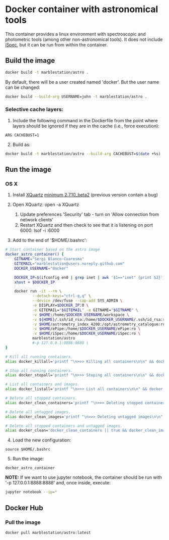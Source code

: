
# Docker container with astronomical tools

This container provides a linux environment with spectroscopic and photometric tools (among other non-astronomical tools). It does not include [iSpec](http://www.blancocuaresma.com/s/), but it can be run from within the container.

## Build the image

```bash
docker build -t marblestation/astro .
```

By default, there will be a user created named 'docker'. But the user name can be changed:

```bash
docker build --build-arg USERNAME=john -t marblestation/astro .
```

### Selective cache layers:

1. Include the following command in the Dockerfile from the point where layers should be ignored if they are in the cache (i.e., force execution):
```
ARG CACHEBUST=1
```
2. Build as:
```bash
docker build -t marblestation/astro --build-arg CACHEBUST=$(date +%s) .
```

## Run the image

### OS X

1. Install [XQuartz](https://www.xquartz.org/) [minimum 2.7.10_beta2](https://www.xquartz.org/releases/XQuartz-2.7.10_beta2.html) (previous version contain a bug)
2. Open XQuartz: open -a XQuartz
    1. Update preferences 'Security' tab - turn on 'Allow connection from network clients'
    2. Restart XQuartz and then check to see that it is listening on port 6000: lsof -i :6000

3. Add to the end of '$HOME/.bashrc':
```bash
# Start container based on the astro image
docker_astro_container() {
    GITNAME="Sergi Blanco-Cuaresma"
    GITEMAIL="marblestation@users.noreply.github.com"
    DOCKER_USERNAME="docker"

    DOCKER_IP=$(ifconfig en0 | grep inet | awk '$1=="inet" {print $2}')
    xhost + $DOCKER_IP

    docker run -it --rm \
            --detach-keys="ctrl-q,q" \
            --device /dev/fuse --cap-add SYS_ADMIN \
            -e DISPLAY=$DOCKER_IP:0 \
            -e GITEMAIL="$GITEMAIL" -e GITNAME="$GITNAME" \
            -v $HOME:/home/$DOCKER_USERNAME/workspace \
            -v ${HOME}/.ssh/id_rsa:/home/$DOCKER_USERNAME/.ssh/id_rsa:ro \
            -v $HOME/astrometry_index_4200:/opt/astrometry_catalogue:ro \
            -v $HOME/ePipe:/home/$DOCKER_USERNAME/ePipe:ro \
            -v $HOME/iSpec:/home/$DOCKER_USERNAME/iSpec:ro \
            marblestation/astro
            #-p 127.0.0.1:8888:8888 \
}

# Kill all running containers.
alias docker_killall='printf "\n>>> Killing all containers\n\n" && docker kill $(docker ps -q)'

# Stop all running containers.
alias docker_stopall='printf "\n>>> Stoping all containers\n\n" && docker stop $(docker ps -q)'

# List all containers and images.
alias docker_listall='printf "\n>>> List all containers\n\n" && docker ps -a && printf "\n>>> List all containers\n\n" && docker images'

# Delete all stopped containers.
alias docker_clean_containers='printf "\n>>> Deleting stopped containers\n\n" && docker rm -v $(docker ps -a -q -f status=exited)'

# Delete all untagged images.
alias docker_clean_images='printf "\n>>> Deleting untagged images\n\n" && docker rmi $(docker images -q -f dangling=true)'

# Delete all stopped containers and untagged images.
alias docker_clean='docker_clean_containers || true && docker_clean_images'
```
4. Load the new configuration:
```
source $HOME/.bashrc
```
5. Run the image:
```
docker_astro_container
```

**NOTE:** If we want to use jupyter notebook, the container should be run with '-p 127.0.0.1:8888:8888' and, once inside, execute: 

```bash
jupyter notebook --ip=*
```

## Docker Hub

### Pull the image

```bash
docker pull marblestation/astro:latest
```
